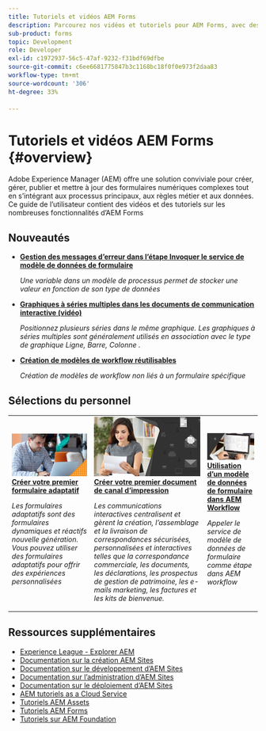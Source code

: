 ```yaml
---
title: Tutoriels et vidéos AEM Forms
description: Parcourez nos vidéos et tutoriels pour AEM Forms, avec des ressources et de la documentation pour répondre à vos requêtes.
sub-product: forms
topic: Development
role: Developer
exl-id: c1972937-56c5-47af-9232-f31bdf69dfbe
source-git-commit: c6ee6681775847b3c1168bc18f0f0e973f2daa83
workflow-type: tm+mt
source-wordcount: '306'
ht-degree: 33%

---
```


# Tutoriels et vidéos AEM Forms {#overview}

Adobe Experience Manager (AEM) offre une solution conviviale pour créer, gérer, publier et mettre à jour des formulaires numériques complexes tout en s’intégrant aux processus principaux, aux règles métier et aux données. Ce guide de l’utilisateur contient des vidéos et des tutoriels sur les nombreuses fonctionnalités d’AEM Forms

<div id="whats-new-section">

## Nouveautés

* **[Gestion des messages d’erreur dans l’étape Invoquer le service de modèle de données de formulaire](./adaptive-forms/handling-error-messages-in-invoke-fdm-step.md)**

   *Une variable dans un modèle de processus permet de stocker une valeur en fonction de son type de données*

* **[Graphiques à séries multiples dans les documents de communication interactive (vidéo)](./interactive-communications/multiseriescharts.md)**

   *Positionnez plusieurs séries dans le même graphique. Les graphiques à séries multiples sont généralement utilisés en association avec le type de graphique Ligne, Barre, Colonne .*

* **[Création de modèles de workflow réutilisables](./adaptive-forms/re-usable-aem-forms-workflow-models-article.md)**

   *Création de modèles de workflow non liés à un formulaire spécifique*

</div>

<div id="recs-overview-body-1"></div>
<div id="recs-overview-body-2"></div>
<div id="recs-overview-body-3"></div>
<div id="recs-overview-body-4"></div>
<div id="recs-overview-body-5"></div>
<div id="recs-overview-body-6"></div>

<div id="staff-picks-section">

## Sélections du personnel

<table>
<tr>
  <td>
    <a href="./creating-your-first-adaptive-form/introduction-and-setup.md">
      <img alt="Créer votre premier formulaire adaptatif" src="./assets/afhero.png" />
    </a>
    <div>
      <a href="./creating-your-first-adaptive-form/introduction-and-setup.md">
    <strong>Créer votre premier formulaire adaptatif</strong>
    </a>
    </div>
    <p>
    <em>Les formulaires adaptatifs sont des formulaires dynamiques et réactifs nouvelle génération. Vous pouvez utiliser des formulaires adaptatifs pour offrir des expériences personnalisées</em>
    <p>
  </td>
   <td>
    <a href="./ic-print-channel-tutorial/introduction.md">
      <img alt="Créer votre premier document de canal d’impression" src="./assets/correspondence-management1.png" />
    </a>
    <div>
      <a href="./ic-print-channel-tutorial/introduction.md">
    <strong>Créer votre premier document de canal d’impression</strong>
    </a>
    </div>
    <p>
    <em>Les communications interactives centralisent et gèrent la création, l’assemblage et la livraison de correspondances sécurisées, personnalisées et interactives telles que la correspondance commerciale, les documents, les déclarations, les prospectus de gestion de patrimoine, les e-mails marketing, les factures et les kits de bienvenue. </em>
    <p>
  </td>
  <td>
    <a href="./adaptive-forms/form-data-model-service-as-step-in-workflow-video-use.md">
      <img alt="Utilisation d’un modèle de données de formulaire dans AEM Workflow" src="./assets/fdmlogo.png" />
    </a>
    <div>
      <a href="./adaptive-forms/form-data-model-service-as-step-in-workflow-video-use.md">
    <strong>Utilisation d’un modèle de données de formulaire dans AEM Workflow</strong>
    </a>
    </div>
    <p>
    <em>Appeler le service de modèle de données de formulaire comme étape dans AEM workflow</em>
    <p>
  </td>
</tr>
</table>

</div>




## Ressources supplémentaires

* [Experience League - Explorer AEM](https://experienceleague.adobe.com/?lang=fr#recommended/solutions/experience-manager)
* [Documentation sur la création AEM Sites](https://experienceleague.adobe.com/docs/experience-manager-65/authoring/home.html)
* [Documentation sur le développement d’AEM Sites](https://experienceleague.adobe.com/docs/experience-manager-65/developing/home.html)
* [Documentation sur l’administration d’AEM Sites](https://experienceleague.adobe.com/docs/experience-manager-65/administering/home.html)
* [Documentation sur le déploiement d’AEM Sites](https://experienceleague.adobe.com/docs/experience-manager-65/deploying/home.html)
* [AEM tutoriels as a Cloud Service](/help/cloud-service/overview.md)
* [Tutoriels AEM Assets](/help/assets/overview.md)
* [Tutoriels AEM Forms](/help/forms/overview.md)
* [Tutoriels sur AEM Foundation](/help/foundation/overview.md)
